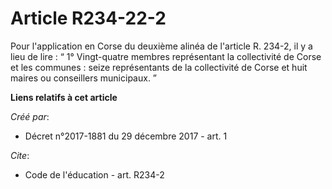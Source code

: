 # Article R234-22-2

Pour l'application en Corse du deuxième alinéa de l'article R. 234-2, il y a lieu de lire : “ 1° Vingt-quatre membres
représentant la collectivité de Corse et les communes : seize représentants de la collectivité de Corse et huit maires ou
conseillers municipaux. ”

**Liens relatifs à cet article**

_Créé par_:

  - Décret n°2017-1881 du 29 décembre 2017 - art. 1

_Cite_:

  - Code de l'éducation - art. R234-2
